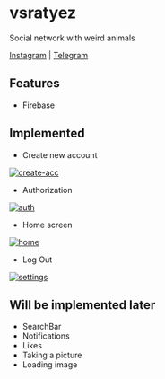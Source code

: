 # vsratyez
Social network with weird animals

[Instagram](https://www.instagram.com/vsratyez/) | [Telegram](https://t.me/zhmihnytie)

## Features
- Firebase

## Implemented
- Create new account

<a href="https://ibb.co/MCCGCT5"><img src="https://i.ibb.co/MCCGCT5/create-acc.jpg" alt="create-acc" border="0"></a>
- Authorization

<a href="https://ibb.co/Bnt2ZXj"><img src="https://i.ibb.co/Bnt2ZXj/auth.jpg" alt="auth" border="0" /></a>
- Home screen

 <a href="https://ibb.co/W2dVDbP"><img src="https://i.ibb.co/W2dVDbP/home.jpg" alt="home" border="0"></a>
- Log Out

<a href="https://ibb.co/Y0wz5Nn"><img src="https://i.ibb.co/Y0wz5Nn/settings.jpg" alt="settings" border="0"></a>

## Will be implemented later
- SearchBar
- Notifications
- Likes
- Taking a picture
- Loading image
